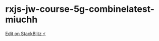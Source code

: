 # rxjs-jw-course-5g-combinelatest-miuchh

[Edit on StackBlitz ⚡️](https://stackblitz.com/edit/rxjs-jw-course-5g-combinelatest-2hkvy3)